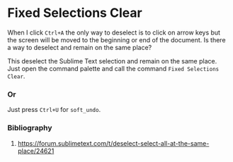 
# Fixed Selections Clear


When I click `Ctrl+A` the only way to deselect is to click on arrow keys but the screen will be
moved to the beginning or end of the document. Is there a way to deselect and remain on the same
place?

This deselect the Sublime Text selection and remain on the same place. Just open the command palette
and call the command `Fixed Selections Clear`.


### Or

Just press `Ctrl+U` for `soft_undo`.



### Bibliography

1. https://forum.sublimetext.com/t/deselect-select-all-at-the-same-place/24621


